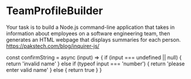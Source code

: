 # TeamProfileBuilder

Your task is to build a Node.js command-line application that takes in information about employees on a software engineering team, then generates an HTML webpage that displays summaries for each person.
https://pakstech.com/blog/inquirer-js/

const confirmString = async (input) => {
if (input === undefined || null) {
return 'invalid name'
} else if (typeof input === 'number') {
return 'please enter valid name'
} else {
return true
}
}
